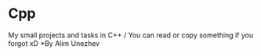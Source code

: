 # Cpp
My small projects and tasks in C++ /
You can read or copy something if you forgot xD
*By Alim Unezhev
